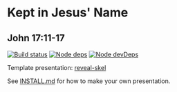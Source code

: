 # Kept in Jesus' Name
## John 17:11-17

[![Build status](https://api.travis-ci.org/sermons/kept.svg)](https://travis-ci.org/github/sermons/kept)
[![Node deps](https://david-dm.org/sermons/kept.svg)](https://david-dm.org/sermons/kept)
[![Node devDeps](https://david-dm.org/sermons/kept/dev-status.svg)](https://david-dm.org/sermons/kept?type=dev)

Template presentation: [reveal-skel](https://github.com/sermons/reveal-skel)

See [INSTALL.md](INSTALL.md)
for how to make your own presentation.
